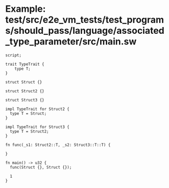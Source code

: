 # Example: test/src/e2e_vm_tests/test_programs/should_pass/language/associated_type_parameter/src/main.sw

```sway
script;

trait TypeTrait {
    type T;
}

struct Struct {}

struct Struct2 {}

struct Struct3 {}

impl TypeTrait for Struct2 {
  type T = Struct;
}

impl TypeTrait for Struct3 {
  type T = Struct2;
}

fn func(_s1: Struct2::T, _s2: Struct3::T::T) {

}

fn main() -> u32 {
  func(Struct {}, Struct {});

  1
}

```
